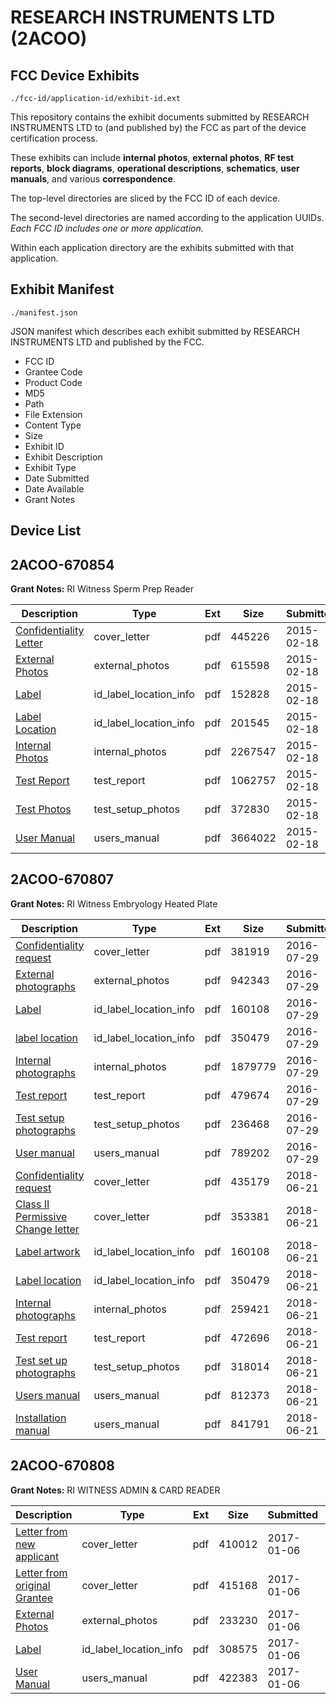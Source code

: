 # RESEARCH INSTRUMENTS LTD (2ACOO)
## FCC Device Exhibits

```
./fcc-id/application-id/exhibit-id.ext
```

This repository contains the exhibit documents submitted by RESEARCH INSTRUMENTS LTD to (and published by) the FCC as part of the device certification process.

These exhibits can include **internal photos**, **external photos**, **RF test reports**, **block diagrams**, **operational descriptions**, **schematics**, **user manuals**, and various **correspondence**.

The top-level directories are sliced by the FCC ID of each device.

The second-level directories are named according to the application UUIDs. *Each FCC ID includes one or more application.*

Within each application directory are the exhibits submitted with that application. 

## Exhibit Manifest

```
./manifest.json
```

JSON manifest which describes each exhibit submitted by RESEARCH INSTRUMENTS LTD and published by the FCC.

- FCC ID
- Grantee Code
- Product Code
- MD5
- Path
- File Extension
- Content Type
- Size
- Exhibit ID
- Exhibit Description
- Exhibit Type
- Date Submitted
- Date Available
- Grant Notes

## Device List
## 2ACOO-670854
**Grant Notes:** RI Witness Sperm Prep Reader

| Description | Type | Ext | Size | Submitted | Available |
| ----------- | ---- | --- | ---- | --------- | --------- |
| [Confidentiality Letter](2ACOO-670854/0c60847903b7455f81f958ec10395637/2538019.pdf) | cover_letter | pdf | 445226 | 2015-02-18 | 2015-02-18 |
| [External Photos](2ACOO-670854/0c60847903b7455f81f958ec10395637/2538021.pdf) | external_photos | pdf | 615598 | 2015-02-18 | 2015-02-18 |
| [Label](2ACOO-670854/0c60847903b7455f81f958ec10395637/2538023.pdf) | id_label_location_info | pdf | 152828 | 2015-02-18 | 2015-02-18 |
| [Label Location](2ACOO-670854/0c60847903b7455f81f958ec10395637/2538024.pdf) | id_label_location_info | pdf | 201545 | 2015-02-18 | 2015-02-18 |
| [Internal Photos](2ACOO-670854/0c60847903b7455f81f958ec10395637/2538022.pdf) | internal_photos | pdf | 2267547 | 2015-02-18 | 2015-02-18 |
| [Test Report](2ACOO-670854/0c60847903b7455f81f958ec10395637/2538033.pdf) | test_report | pdf | 1062757 | 2015-02-18 | 2015-02-18 |
| [Test Photos](2ACOO-670854/0c60847903b7455f81f958ec10395637/2538034.pdf) | test_setup_photos | pdf | 372830 | 2015-02-18 | 2015-02-18 |
| [User Manual](2ACOO-670854/0c60847903b7455f81f958ec10395637/2538035.pdf) | users_manual | pdf | 3664022 | 2015-02-18 | 2015-02-18 |
## 2ACOO-670807
**Grant Notes:** RI Witness Embryology Heated Plate

| Description | Type | Ext | Size | Submitted | Available |
| ----------- | ---- | --- | ---- | --------- | --------- |
| [Confidentiality request](2ACOO-670807/9328bd9433ead9d2290669d852640535/3080873.pdf) | cover_letter | pdf | 381919 | 2016-07-29 | 2016-07-29 |
| [External photographs](2ACOO-670807/9328bd9433ead9d2290669d852640535/3080876.pdf) | external_photos | pdf | 942343 | 2016-07-29 | 2016-07-29 |
| [Label](2ACOO-670807/9328bd9433ead9d2290669d852640535/3080877.pdf) | id_label_location_info | pdf | 160108 | 2016-07-29 | 2016-07-29 |
| [label location](2ACOO-670807/9328bd9433ead9d2290669d852640535/3080902.pdf) | id_label_location_info | pdf | 350479 | 2016-07-29 | 2016-07-29 |
| [Internal photographs](2ACOO-670807/9328bd9433ead9d2290669d852640535/3080903.pdf) | internal_photos | pdf | 1879779 | 2016-07-29 | 2016-07-29 |
| [Test report](2ACOO-670807/9328bd9433ead9d2290669d852640535/3080947.pdf) | test_report | pdf | 479674 | 2016-07-29 | 2016-07-29 |
| [Test setup photographs](2ACOO-670807/9328bd9433ead9d2290669d852640535/3080948.pdf) | test_setup_photos | pdf | 236468 | 2016-07-29 | 2016-07-29 |
| [User manual](2ACOO-670807/9328bd9433ead9d2290669d852640535/3080949.pdf) | users_manual | pdf | 789202 | 2016-07-29 | 2016-07-29 |
| [Confidentiality request](2ACOO-670807/3b90e3ae81b60dfacdfe717d7dd5fb72/3897016.pdf) | cover_letter | pdf | 435179 | 2018-06-21 | 2018-06-22 |
| [Class II Permissive Change letter](2ACOO-670807/3b90e3ae81b60dfacdfe717d7dd5fb72/3897017.pdf) | cover_letter | pdf | 353381 | 2018-06-21 | 2018-06-22 |
| [Label artwork](2ACOO-670807/3b90e3ae81b60dfacdfe717d7dd5fb72/3080877.pdf) | id_label_location_info | pdf | 160108 | 2018-06-21 | 2018-06-22 |
| [Label location](2ACOO-670807/3b90e3ae81b60dfacdfe717d7dd5fb72/3080902.pdf) | id_label_location_info | pdf | 350479 | 2018-06-21 | 2018-06-22 |
| [Internal photographs](2ACOO-670807/3b90e3ae81b60dfacdfe717d7dd5fb72/3897018.pdf) | internal_photos | pdf | 259421 | 2018-06-21 | 2018-06-22 |
| [Test report](2ACOO-670807/3b90e3ae81b60dfacdfe717d7dd5fb72/3897022.pdf) | test_report | pdf | 472696 | 2018-06-21 | 2018-06-22 |
| [Test set up photographs](2ACOO-670807/3b90e3ae81b60dfacdfe717d7dd5fb72/3897023.pdf) | test_setup_photos | pdf | 318014 | 2018-06-21 | 2018-06-22 |
| [Users manual](2ACOO-670807/3b90e3ae81b60dfacdfe717d7dd5fb72/3897024.pdf) | users_manual | pdf | 812373 | 2018-06-21 | 2018-06-22 |
| [Installation manual](2ACOO-670807/3b90e3ae81b60dfacdfe717d7dd5fb72/3897025.pdf) | users_manual | pdf | 841791 | 2018-06-21 | 2018-06-22 |
## 2ACOO-670808
**Grant Notes:** RI WITNESS ADMIN & CARD READER

| Description | Type | Ext | Size | Submitted | Available |
| ----------- | ---- | --- | ---- | --------- | --------- |
| [Letter from new applicant](2ACOO-670808/1ca909a6ae6ad6ff6cefab041f110a04/3249936.pdf) | cover_letter | pdf | 410012 | 2017-01-06 | 2017-01-06 |
| [Letter from original Grantee](2ACOO-670808/1ca909a6ae6ad6ff6cefab041f110a04/3249937.pdf) | cover_letter | pdf | 415168 | 2017-01-06 | 2017-01-06 |
| [External Photos](2ACOO-670808/1ca909a6ae6ad6ff6cefab041f110a04/3249938.pdf) | external_photos | pdf | 233230 | 2017-01-06 | 2017-01-06 |
| [Label](2ACOO-670808/1ca909a6ae6ad6ff6cefab041f110a04/3249939.pdf) | id_label_location_info | pdf | 308575 | 2017-01-06 | 2017-01-06 |
| [User Manual](2ACOO-670808/1ca909a6ae6ad6ff6cefab041f110a04/3249940.pdf) | users_manual | pdf | 422383 | 2017-01-06 | 2017-01-06 |
